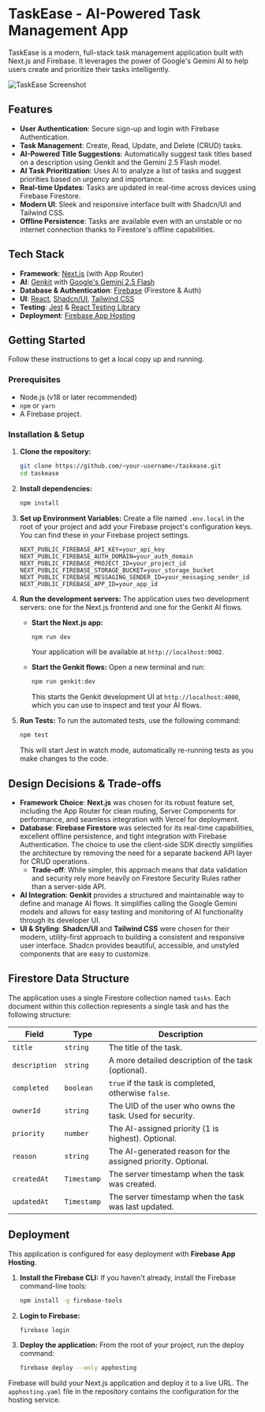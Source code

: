 # TaskEase - AI-Powered Task Management App

TaskEase is a modern, full-stack task management application built with Next.js and Firebase. It leverages the power of Google's Gemini AI to help users create and prioritize their tasks intelligently.

![TaskEase Screenshot](https://picsum.photos/seed/1/600/400)

## Features

- **User Authentication**: Secure sign-up and login with Firebase Authentication.
- **Task Management**: Create, Read, Update, and Delete (CRUD) tasks.
- **AI-Powered Title Suggestions**: Automatically suggest task titles based on a description using Genkit and the Gemini 2.5 Flash model.
- **AI Task Prioritization**: Uses AI to analyze a list of tasks and suggest priorities based on urgency and importance.
- **Real-time Updates**: Tasks are updated in real-time across devices using Firebase Firestore.
- **Modern UI**: Sleek and responsive interface built with Shadcn/UI and Tailwind CSS.
- **Offline Persistence**: Tasks are available even with an unstable or no internet connection thanks to Firestore's offline capabilities.

## Tech Stack

- **Framework**: [Next.js](https://nextjs.org/) (with App Router)
- **AI**: [Genkit](https://firebase.google.com/docs/genkit) with [Google's Gemini 2.5 Flash](https://deepmind.google/technologies/gemini/flash/)
- **Database & Authentication**: [Firebase](https://firebase.google.com/) (Firestore & Auth)
- **UI**: [React](https://reactjs.org/), [Shadcn/UI](https://ui.shadcn.com/), [Tailwind CSS](https://tailwindcss.com/)
- **Testing**: [Jest](https://jestjs.io/) & [React Testing Library](https://testing-library.com/docs/react-testing-library/intro/)
- **Deployment**: [Firebase App Hosting](https://firebase.google.com/docs/app-hosting)

## Getting Started

Follow these instructions to get a local copy up and running.

### Prerequisites

- Node.js (v18 or later recommended)
- `npm` or `yarn`
- A Firebase project.

### Installation & Setup

1.  **Clone the repository:**
    ```sh
    git clone https://github.com/<your-username>/taskease.git
    cd taskease
    ```

2.  **Install dependencies:**
    ```sh
    npm install
    ```

3.  **Set up Environment Variables:**
    Create a file named `.env.local` in the root of your project and add your Firebase project's configuration keys. You can find these in your Firebase project settings.
    ```
    NEXT_PUBLIC_FIREBASE_API_KEY=your_api_key
    NEXT_PUBLIC_FIREBASE_AUTH_DOMAIN=your_auth_domain
    NEXT_PUBLIC_FIREBASE_PROJECT_ID=your_project_id
    NEXT_PUBLIC_FIREBASE_STORAGE_BUCKET=your_storage_bucket
    NEXT_PUBLIC_FIREBASE_MESSAGING_SENDER_ID=your_messaging_sender_id
    NEXT_PUBLIC_FIREBASE_APP_ID=your_app_id
    ```

4.  **Run the development servers:**
    The application uses two development servers: one for the Next.js frontend and one for the Genkit AI flows.

    -   **Start the Next.js app:**
        ```sh
        npm run dev
        ```
        Your application will be available at `http://localhost:9002`.

    -   **Start the Genkit flows:**
        Open a new terminal and run:
        ```sh
        npm run genkit:dev
        ```
        This starts the Genkit development UI at `http://localhost:4000`, which you can use to inspect and test your AI flows.

5.  **Run Tests:**
    To run the automated tests, use the following command:
    ```sh
    npm test
    ```
    This will start Jest in watch mode, automatically re-running tests as you make changes to the code.

## Design Decisions & Trade-offs

- **Framework Choice**: **Next.js** was chosen for its robust feature set, including the App Router for clean routing, Server Components for performance, and seamless integration with Vercel for deployment.
- **Database**: **Firebase Firestore** was selected for its real-time capabilities, excellent offline persistence, and tight integration with Firebase Authentication. The choice to use the client-side SDK directly simplifies the architecture by removing the need for a separate backend API layer for CRUD operations.
    - **Trade-off**: While simpler, this approach means that data validation and security rely more heavily on Firestore Security Rules rather than a server-side API.
- **AI Integration**: **Genkit** provides a structured and maintainable way to define and manage AI flows. It simplifies calling the Google Gemini models and allows for easy testing and monitoring of AI functionality through its developer UI.
- **UI & Styling**: **Shadcn/UI** and **Tailwind CSS** were chosen for their modern, utility-first approach to building a consistent and responsive user interface. Shadcn provides beautiful, accessible, and unstyled components that are easy to customize.

## Firestore Data Structure

The application uses a single Firestore collection named `tasks`. Each document within this collection represents a single task and has the following structure:

| Field         | Type      | Description                                               |
|---------------|-----------|-----------------------------------------------------------|
| `title`       | `string`  | The title of the task.                                    |
| `description` | `string`  | A more detailed description of the task (optional).       |
| `completed`   | `boolean` | `true` if the task is completed, otherwise `false`.       |
| `ownerId`     | `string`  | The UID of the user who owns the task. Used for security. |
| `priority`    | `number`  | The AI-assigned priority (1 is highest). Optional.        |
| `reason`      | `string`  | The AI-generated reason for the assigned priority. Optional.|
| `createdAt`   | `Timestamp`| The server timestamp when the task was created.           |
| `updatedAt`   | `Timestamp`| The server timestamp when the task was last updated.      |

## Deployment

This application is configured for easy deployment with **Firebase App Hosting**.

1.  **Install the Firebase CLI:**
    If you haven't already, install the Firebase command-line tools:
    ```sh
    npm install -g firebase-tools
    ```

2.  **Login to Firebase:**
    ```sh
    firebase login
    ```

3.  **Deploy the application:**
    From the root of your project, run the deploy command:
    ```sh
    firebase deploy --only apphosting
    ```

Firebase will build your Next.js application and deploy it to a live URL. The `apphosting.yaml` file in the repository contains the configuration for the hosting service.
